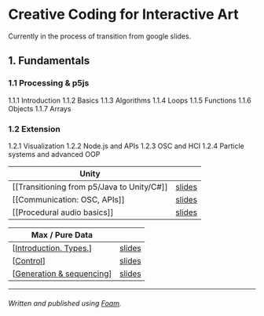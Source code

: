# Creative Coding for Interactive Art

Currently in the process of transition from google slides.

## 1. Fundamentals

### 1.1 Processing & p5js

1.1.1 Introduction
1.1.2 Basics
1.1.3 Algorithms
1.1.4 Loops
1.1.5 Functions
1.1.6 Objects
1.1.7 Arrays

### 1.2 Extension

1.2.1 Visualization
1.2.2 Node.js and APIs
1.2.3 OSC and HCI
1.2.4 Particle systems and advanced OOP


| Unity |  |
| -------- | -------- | 
| [[Transitioning from p5/Java to Unity/C#]] | [slides]() |
| [[Communication: OSC, APIs]] | [slides]() |
| [[Procedural audio basics]] | [slides]() |

| Max / Pure Data | |
| -------- | -------- | 
| [[Introduction. Types.]] | [slides]() |
| [[Control]] | [slides]() |
| [[Generation & sequencing]] | [slides]() |

---

###### Written and published using [Foam](https://foambubble.github.io/).

[//begin]: # "Autogenerated link references for markdown compatibility"
[Introduction. Types.]: introduction-types.md "Introduction. Types."
[Control]: control.md "Control"
[Generation & sequencing]: generation--sequencing.md "Generation & Sequencing"
[//end]: # "Autogenerated link references"